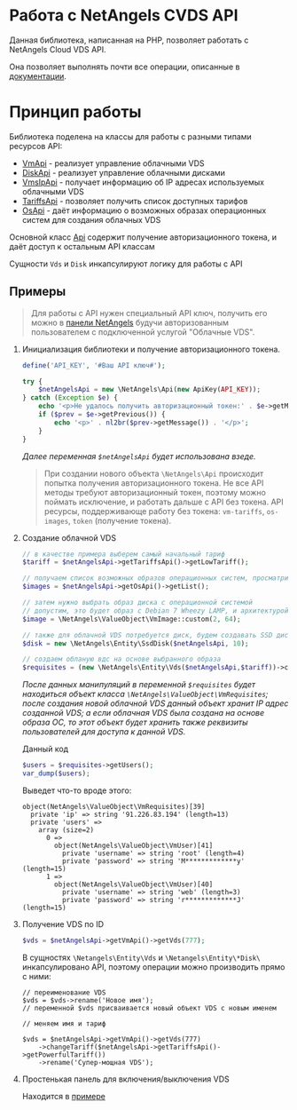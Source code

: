 # Работа с NetAngels CVDS API

Данная библиотека, написанная на PHP, позволяет работать с NetAngels Cloud VDS API.

Она позволяет выполнять почти все операции, описанные в [документации](http://api.netangels.ru/cvds/).

# Принцип работы

Библиотека поделена на классы для работы с разными типами ресурсов API:

* [VmApi](src/Section/VmApi.php) - реализует управление облачными VDS
* [DiskApi](src/Section/DiskApi.php) - реализует управление облачными дисками
* [VmsIpApi](src/Section/VmsIpApi.php) - получает информацию об IP адресах используемых облачными VDS
* [TariffsApi](src/Section/TariffsApi.php) - позволяет получить список доступных тарифов
* [OsApi](src/Section/OsApi.php) - даёт информацию о возможных образах операционных систем для создания облачных VDS

Основной класс [Api](src/Api.php) содержит получение авторизационного токена, и даёт доступ к остальным API классам

Сущности `Vds` и `Disk` инкапсулируют логику для работы с API

## Примеры

> Для работы с API нужен специальный API ключ, получить его можно в [панели NetAngels](https://panel.netangels.ru/api_keys/) будучи авторизованным пользователем с подключенной услугой "Облачные VDS".

1. Инициализация библиотеки и получение авторизационного токена.
    ```php
    define('API_KEY', '#Ваш API ключ#');
    
    try {
        $netAngelsApi = new \NetAngels\Api(new ApiKey(API_KEY));
    } catch (Exception $e) {
        echo '<p>Не удалось получить авторизационный токен:' . $e->getMessage() . '</p>';
        if ($prev = $e->getPrevious()) {
            echo '<p>' . nl2br($prev->getMessage()) . '</p>';
        }
    }
    ```
    
    _Далее переменная `$netAngelsApi` будет использована взеде._
    
    > При создании нового объекта `\NetAngels\Api` происходит попытка получения авторизационного токена.
    Не все API методы требуют авторизационный токен, поэтому можно поймать исключение, и работать дальше с API без токена.
    API ресурсы, поддерживающе работу без токена: `vm-tariffs`, `os-images`, `token` (получение токена).

2. Создание облачной VDS
    
    ```php
    // в качестве примера выберем самый начальный тариф
    $tariff = $netAngelsApi->getTariffsApi()->getLowTariff();
    
    // получаем список возможных образов операционных систем, просматриваем его, и выбираем нужный образ
    $images = $netAngelsApi->getOsApi()->getList();
    
    // затем нужно выбрать образ диска с операционной системой
    // допустим, это будет образ с Debian 7 Wheezy LAMP, и архитектурой 64-битной
    $image = \NetAngels\ValueObject\VmImage::custom(2, 64);
 
    // также для облачной VDS потребуется диск, будем создавать SSD диск на 10ГБ
   $disk = new \NetAngels\Entity\SsdDisk($netAngelsApi, 10);
    
    // создаем обланую вдс на основе выбранного образа
    $requisites = (new \NetAngels\Entity\Vds($netAngelsApi,$tariff))->createByImage($image);
    ```
    _После данных манипуляций в переменной `$requisites`
    будет находиться объект класса `\NetAngels\ValueObject\VmRequisites`;
    после создания новой облачной VDS данный объект хранит IP адрес созданной VDS;
    а если облачная VDS была создана на основе образа ОС,
    то этот объект будет хранить также реквизиты пользователей для доступа к данной VDS._
    
    Данный код
    ```php
    $users = $requisites->getUsers();
    var_dump($users);
    ```
    Выведет что-то вроде этого:
    ```textmate
    object(NetAngels\ValueObject\VmRequisites)[39]
      private 'ip' => string '91.226.83.194' (length=13)
      private 'users' => 
        array (size=2)
          0 => 
            object(NetAngels\ValueObject\VmUser)[41]
              private 'username' => string 'root' (length=4)
              private 'password' => string 'M*************y' (length=15)
          1 => 
            object(NetAngels\ValueObject\VmUser)[40]
              private 'username' => string 'web' (length=3)
              private 'password' => string 'r*************J' (length=15)
    ```
    
3. Получение VDS по ID

    ```php
    $vds = $netAngelsApi->getVmApi()->getVds(777);
    ```
    В сущностях `\Netangels\Entity\Vds` и `\Netangels\Entity\*Disk\` инкапсулировано API,
    поэтому операции можно производить прямо с ними:
    ```
    // переименование VDS
    $vds = $vds->rename('Новое имя');
    // переменной $vds присваивается новый объект VDS с новым именем
    
    // меняем имя и тариф
   
    $vds = $netAngelsApi->getVmApi()->getVds(777)
        ->changeTariff($netAngelsApi->getTariffsApi()->getPowerfulTariff())
        ->rename('Супер-мощная VDS');
    ```

4. Простенькая панель для включения/выключения VDS

    Находится в [примере](sample/index.php) 